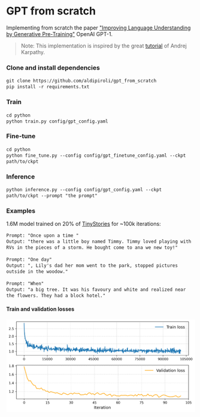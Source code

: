 # GPT from scratch
Implementing from scratch the paper ["Improving Language Understanding by Generative Pre-Training"](https://cdn.openai.com/research-covers/language-unsupervised/language_understanding_paper.pdf) OpenAI GPT-1.

> Note: This implementation is inspired by the great [tutorial](https://www.youtube.com/watch?v=kCc8FmEb1nY) of Andrej Karpathy.
 
### Clone and install dependencies
``` 
git clone https://github.com/aldipiroli/gpt_from_scratch
pip install -r requirements.txt
``` 
### Train 
``` 
cd python 
python train.py config/gpt_config.yaml
```
### Fine-tune 
``` 
cd python 
python fine_tune.py --config config/gpt_finetune_config.yaml --ckpt path/to/ckpt
```
### Inference
``` 
python inference.py --config config/gpt_config.yaml --ckpt path/to/ckpt --prompt "the prompt"
``` 
### Examples 
1.6M model trained on 20% of [TinyStories](https://arxiv.org/abs/2305.07759) for ~100k iterations:

``` 
Prompt: "Once upon a time "
Output: "there was a little boy named Timmy. Timmy loved playing with RVs in the pieces of a storm. He bought come to ana we new toy!"

Prompt: "One day"
Output: ", Lily's dad her mom went to the park, stopped pictures outside in the woodow."

Prompt: "When"
Output: "a big tree. It was his favoury and white and realized near the flowers. They had a block hotel."
``` 
#### Train and validation losses
![](img/train_val_loss.png)